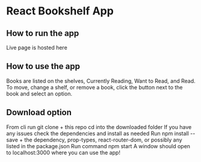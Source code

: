 # React Bookshelf App

 ## How to run the app
 Live page is hosted here []()

 ## How to use the app
 Books are listed on the shelves, Currently Reading, Want to Read, and Read.
 To move, change a shelf, or remove a book, click the button next to the book and select an option.

 ## Download option
 From cli run git clone + this repo
 cd into the downloaded folder
 If you have any issues check the dependencies and install as needed
 Run npm install --save + the dependency, prop-types, react-router-dom, or possibly any listed in the package.json
 Run command npm start
 A window should open to localhost:3000 where you can use the app!
